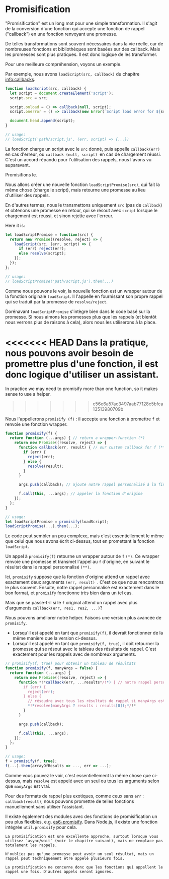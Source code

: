 # Promisification

"Promisification" est un long mot pour une simple transformation. Il s'agit de la conversion d'une fonction qui accepte une fonction de rappel ("callback") en une fonction renvoyant une promesse.

De telles transformations sont souvent nécessaires dans la vie réelle, car de nombreuses fonctions et bibliothèques sont basées sur des callback. Mais les promesses sont plus pratiques. Il est donc logique de les transformer.

Pour une meilleure compréhension, voyons un exemple.

Par exemple, nous avons `loadScript(src, callback)` du chapitre <info:callbacks>.

```js run
function loadScript(src, callback) {
  let script = document.createElement('script');
  script.src = src;

  script.onload = () => callback(null, script);
  script.onerror = () => callback(new Error(`Script load error for ${src}`));

  document.head.append(script);
}

// usage:
// loadScript('path/script.js', (err, script) => {...})
```

La fonction charge un script avec le `src` donné, puis appelle `callback(err)` en cas d'erreur, ou `callback (null, script) `en cas de chargement réussi. C'est un accord répandu pour l'utilisation des rappels, nous l'avons vu auparavant.

Promisifions le.

Nous allons créer une nouvelle fonction `loadScriptPromise(src)`, qui fait la même chose (charge le script), mais retourne une promesse au lieu d'utiliser des rappels.

En d'autres termes, nous le transmettons uniquement `src` (pas de `callback`) et obtenons une promesse en retour, qui se résout avec `script` lorsque le chargement est réussi, et sinon rejette avec l'erreur.

Here it is:
```js
let loadScriptPromise = function(src) {
  return new Promise((resolve, reject) => {
    loadScript(src, (err, script) => {
      if (err) reject(err);
      else resolve(script);
    });
  });
};

// usage:
// loadScriptPromise('path/script.js').then(...)
```

Comme nous pouvons le voir, la nouvelle fonction est un wrapper autour de la fonction originale `loadScript`. Il l'appelle en fournissant son propre rappel qui se traduit par la promesse de `resolve/reject`.

Dorénavant `loadScriptPromise` s'intègre bien dans le code basé sur la promesse. Si nous aimons les promesses plus que les rappels (et bientôt nous verrons plus de raisons à cela), alors nous les utiliserons à la place.

<<<<<<< HEAD
Dans la pratique, nous pouvons avoir besoin de promettre plus d'une fonction, il est donc logique d'utiliser un assistant.
=======
In practice we may need to promisify more than one function, so it makes sense to use a helper.
>>>>>>> c56e6a57ac3497aab77128c5bfca13513980709b

Nous l'appellerons `promisify (f)` : il accepte une fonction à promettre `f` et renvoie une fonction wrapper.

```js
function promisify(f) {
  return function (...args) { // return a wrapper-function (*)
    return new Promise((resolve, reject) => {
      function callback(err, result) { // our custom callback for f (**)
        if (err) {
          reject(err);
        } else {
          resolve(result);
        }
      }

      args.push(callback); // ajoute notre rappel personnalisé à la fin des arguments de f

      f.call(this, ...args); // appeler la fonction d'origine
    });
  };
}

// usage:
let loadScriptPromise = promisify(loadScript);
loadScriptPromise(...).then(...);
```

Le code peut sembler un peu complexe, mais c'est essentiellement le même que celui que nous avons écrit ci-dessus, tout en promettant la fonction `loadScript`.

Un appel à `promisify(f)` retourne un wrapper autour de `f` `(*)`. Ce wrapper renvoie une promesse et transmet l'appel au `f` d'origine, en suivant le résultat dans le rappel personnalisé `(**)`.

Ici, `promisify` suppose que la fonction d'origine attend un rappel avec exactement deux arguments `(err, result) `. C'est ce que nous rencontrons le plus souvent. Ensuite, notre rappel personnalisé est exactement dans le bon format, et `promisify` fonctionne très bien dans un tel cas.

Mais que se passe-t-il si le `f` original attend un rappel avec plus d'arguments `callback(err, res1, res2, ...)`?

Nous pouvons améliorer notre helper. Faisons une version plus avancée de `promisify`.

- Lorsqu'il est appelé en tant que `promisify(f)`, il devrait fonctionner de la même manière que la version ci-dessus.
- Lorsqu'il est appelé en tant que `promisify(f, true)`, il doit retourner la promesse qui se résout avec le tableau des résultats de rappel. C'est exactement pour les rappels avec de nombreux arguments.

```js
// promisify(f, true) pour obtenir un tableau de résultats
function promisify(f, manyArgs = false) {
  return function (...args) {
    return new Promise((resolve, reject) => {
      function *!*callback(err, ...results*/!*) { // notre rappel personnalisé pour f
        if (err) {
          reject(err);
        } else {
          // résoudre avec tous les résultats de rappel si manyArgs est spécifié
          *!*resolve(manyArgs ? results : results[0]);*/!*
        }
      }

      args.push(callback);

      f.call(this, ...args);
    });
  };
}

// usage:
f = promisify(f, true);
f(...).then(arrayOfResults => ..., err => ...);
```

Comme vous pouvez le voir, c'est essentiellement la même chose que ci-dessus, mais `resolve` est appelé avec un seul ou tous les arguments selon que `manyArgs` est vrai.

Pour des formats de rappel plus exotiques, comme ceux sans `err` : `callback(result)`, nous pouvons promettre de telles fonctions manuellement sans utiliser l'assistant.

Il existe également des modules avec des fonctions de promisification un peu plus flexibles, e.g. [es6-promisify](https://github.com/digitaldesignlabs/es6-promisify). Dans Node.js, il existe une fonction intégrée `util.promisify` pour cela.

```smart
La promisification est une excellente approche, surtout lorsque vous utilisez `async/wait` (voir le chapitre suivant), mais ne remplace pas totalement les rappels.

N'oubliez pas qu'une promesse peut avoir un seul résultat, mais un rappel peut techniquement être appelé plusieurs fois.

La promisification ne concerne donc que les fonctions qui appellent le rappel une fois. D'autres appels seront ignorés.
```
